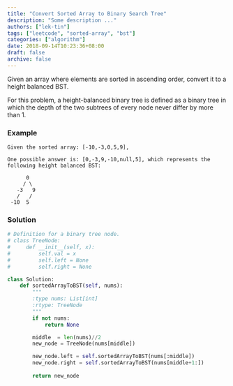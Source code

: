 ```yaml
---
title: "Convert Sorted Array to Binary Search Tree"
description: "Some description ..."
authors: ["lek-tin"]
tags: ["leetcode", "sorted-array", "bst"]
categories: ["algorithm"]
date: 2018-09-14T10:23:36+08:00
draft: false
archive: false
---
```

Given an array where elements are sorted in ascending order, convert it to a height balanced BST.

For this problem, a height-balanced binary tree is defined as a binary tree in which the depth of the two subtrees of every node never differ by more than 1.

### Example
```
Given the sorted array: [-10,-3,0,5,9],

One possible answer is: [0,-3,9,-10,null,5], which represents the following height balanced BST:

      0
     / \
   -3   9
   /   /
 -10  5
```
### Solution
```python
# Definition for a binary tree node.
# class TreeNode:
#     def __init__(self, x):
#         self.val = x
#         self.left = None
#         self.right = None

class Solution:
    def sortedArrayToBST(self, nums):
        """
        :type nums: List[int]
        :rtype: TreeNode
        """
        if not nums:
            return None

        middle  = len(nums)//2
        new_node = TreeNode(nums[middle])

        new_node.left = self.sortedArrayToBST(nums[:middle])
        new_node.right = self.sortedArrayToBST(nums[middle+1:])
        
        return new_node
```